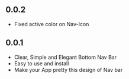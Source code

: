 ## 0.0.2

* Fixed active color on Nav-Icon

## 0.0.1

* Clear, Simple and Elegant Bottom Nav Bar
* Easy to use and install
* Make your App pretty this design of Nav bar
